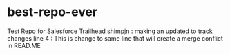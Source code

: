 # best-repo-ever
Test Repo for Salesforce Trailhead
shimpjn : making an updated to track changes
line 4 : This is change to same line that will create a merge conflict in READ.ME

